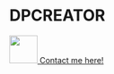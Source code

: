 # DPCREATOR

<a href="https://www.facebook.com/profile.php?id=100095071557853"><img src="https://upload.wikimedia.org/wikipedia/commons/thumb/0/05/Facebook_Logo_%282019%29.png/1024px-Facebook_Logo_%282019%29.png" width="50px"> Contact me here!</p></a>
